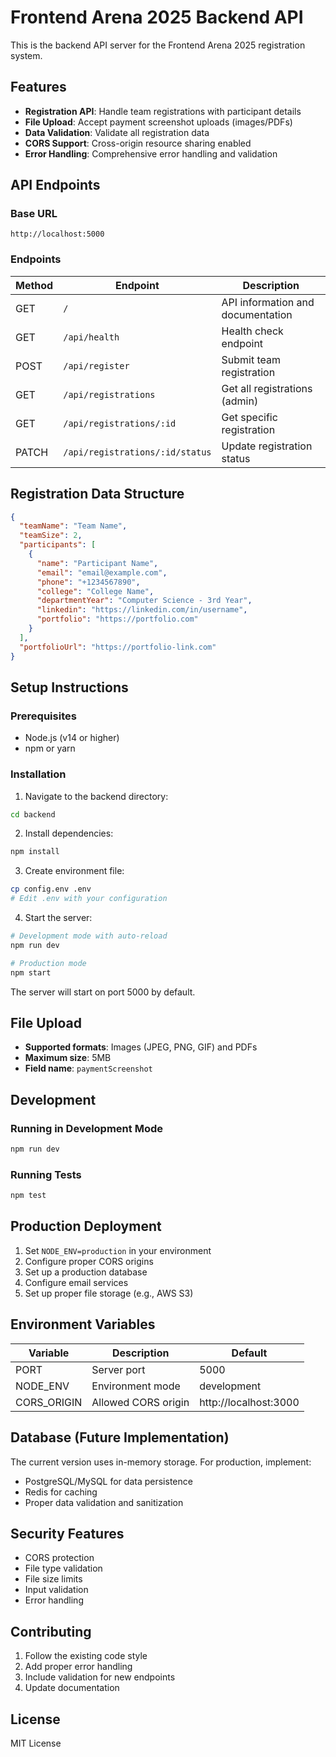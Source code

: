 # Frontend Arena 2025 Backend API

This is the backend API server for the Frontend Arena 2025 registration system.

## Features

- **Registration API**: Handle team registrations with participant details
- **File Upload**: Accept payment screenshot uploads (images/PDFs)
- **Data Validation**: Validate all registration data
- **CORS Support**: Cross-origin resource sharing enabled
- **Error Handling**: Comprehensive error handling and validation

## API Endpoints

### Base URL
```
http://localhost:5000
```

### Endpoints

| Method | Endpoint | Description |
|--------|----------|-------------|
| GET | `/` | API information and documentation |
| GET | `/api/health` | Health check endpoint |
| POST | `/api/register` | Submit team registration |
| GET | `/api/registrations` | Get all registrations (admin) |
| GET | `/api/registrations/:id` | Get specific registration |
| PATCH | `/api/registrations/:id/status` | Update registration status |

## Registration Data Structure

```json
{
  "teamName": "Team Name",
  "teamSize": 2,
  "participants": [
    {
      "name": "Participant Name",
      "email": "email@example.com",
      "phone": "+1234567890",
      "college": "College Name",
      "departmentYear": "Computer Science - 3rd Year",
      "linkedin": "https://linkedin.com/in/username",
      "portfolio": "https://portfolio.com"
    }
  ],
  "portfolioUrl": "https://portfolio-link.com"
}
```

## Setup Instructions

### Prerequisites
- Node.js (v14 or higher)
- npm or yarn

### Installation

1. Navigate to the backend directory:
```bash
cd backend
```

2. Install dependencies:
```bash
npm install
```

3. Create environment file:
```bash
cp config.env .env
# Edit .env with your configuration
```

4. Start the server:
```bash
# Development mode with auto-reload
npm run dev

# Production mode
npm start
```

The server will start on port 5000 by default.

## File Upload

- **Supported formats**: Images (JPEG, PNG, GIF) and PDFs
- **Maximum size**: 5MB
- **Field name**: `paymentScreenshot`

## Development

### Running in Development Mode
```bash
npm run dev
```

### Running Tests
```bash
npm test
```

## Production Deployment

1. Set `NODE_ENV=production` in your environment
2. Configure proper CORS origins
3. Set up a production database
4. Configure email services
5. Set up proper file storage (e.g., AWS S3)

## Environment Variables

| Variable | Description | Default |
|----------|-------------|---------|
| PORT | Server port | 5000 |
| NODE_ENV | Environment mode | development |
| CORS_ORIGIN | Allowed CORS origin | http://localhost:3000 |

## Database (Future Implementation)

The current version uses in-memory storage. For production, implement:

- PostgreSQL/MySQL for data persistence
- Redis for caching
- Proper data validation and sanitization

## Security Features

- CORS protection
- File type validation
- File size limits
- Input validation
- Error handling

## Contributing

1. Follow the existing code style
2. Add proper error handling
3. Include validation for new endpoints
4. Update documentation

## License

MIT License
